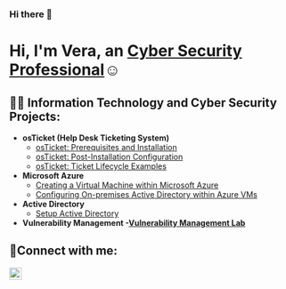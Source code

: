 ### Hi there 👋

<h1>Hi, I'm Vera, an <a href="https://www.linkedin.com/in/vera-lestina-b2a039236/">Cyber Security Professional</a>☺</h1>

<h2>👨‍💻 Information Technology and Cyber Security Projects:</h2>

- <b>osTicket (Help Desk Ticketing System)</b>
  - [osTicket: Prerequisites and Installation](https://github.com/veralestina/osticket-prereqs)
  - [osTicket: Post-Installation Configuration](https://github.com/veralestina/post-install-config)
  - [osTicket: Ticket Lifecycle Examples](https://github.com/veralestina/ticket-lifecycle)
- <b>Microsoft Azure</b>
  - [Creating a Virtual Machine within Microsoft Azure](https://github.com/veralestina/creating-vm)
  - [Configuring On-premises Active Directory within Azure VMs](https://github.com/veralestina/configure-ad)
- <b>Active Directory</b>
  - [Setup Active Directory](https://github.com/veralestina/Active-Directory)
- <b>Vulnerability Management<b/>
  -[Vulnerability Management Lab](https://github.com/veralestina/Vulnerability-Management-Lab)

<h2>🤳Connect with me:</h2>

[<img align="left" alt="Vera | LinkedIn" width="22px" src="https://cdn.jsdelivr.net/npm/simple-icons@v3/icons/linkedin.svg" />][linkedin]

[linkedin]: https://www.linkedin.com/in/vera-lestina-b2a039236/
 
